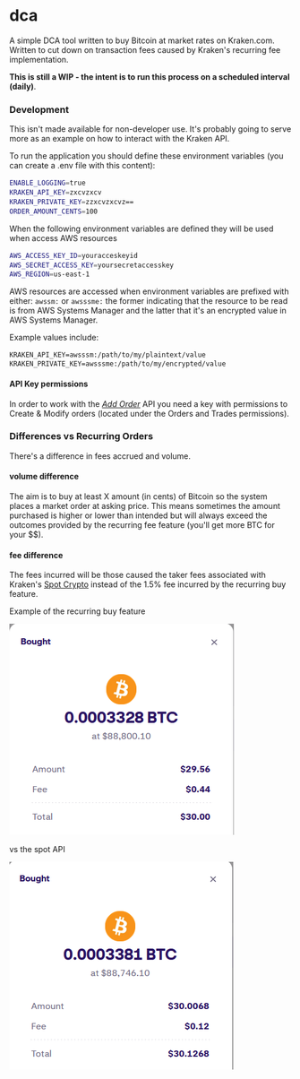 # dca

A simple DCA tool written to buy Bitcoin at market rates on Kraken.com. Written to cut down on transaction fees caused by 
Kraken's recurring fee implementation. 

**This is still a WIP - the intent is to run this process on a scheduled interval (daily)**.

### Development

This isn't made available for non-developer use. It's probably going to serve more as an example on how to interact
with the Kraken API.

To run the application you should define these environment variables (you can create a .env file with this content):

```bash
ENABLE_LOGGING=true
KRAKEN_API_KEY=zxcvzxcv
KRAKEN_PRIVATE_KEY=zzxcvzxcvz==
ORDER_AMOUNT_CENTS=100
```

When the following environment variables are defined they will be used when access AWS resources

```bash
AWS_ACCESS_KEY_ID=youracceskeyid
AWS_SECRET_ACCESS_KEY=yoursecretaccesskey
AWS_REGION=us-east-1
```

AWS resources are accessed when environment variables are prefixed with either: `awssm:` or `awsssme:` the former indicating
that the resource to be read is from AWS Systems Manager and the latter that it's an encrypted value in AWS Systems Manager. 

Example values include:

```aiignore
KRAKEN_API_KEY=awsssm:/path/to/my/plaintext/value
KRAKEN_PRIVATE_KEY=awsssme:/path/to/my/encrypted/value
```

#### API Key permissions

In order to work with the *[Add Order](https://docs.kraken.com/api/docs/rest-api/add-order/)* API you need a key with permissions
to Create & Modify orders (located under the Orders and Trades permissions).

### Differences vs Recurring Orders

There's a difference in fees accrued and volume. 

#### volume difference

The aim is to buy at least X amount (in cents) of Bitcoin so the system places a market order at asking price. 
This means sometimes the amount purchased is higher or lower than intended but will always exceed the outcomes provided
by the recurring fee feature (you'll get more BTC for your $$).

#### fee difference

The fees incurred will be those caused the taker fees associated with Kraken's [Spot Crypto](https://www.kraken.com/features/fee-schedule)
instead of the 1.5% fee incurred by the recurring buy feature.


Example of the recurring buy feature

<img src="docs/imgs/recurring-buy-example.png" />

vs the spot API

<img src="docs/imgs/market-order-example.png" />

